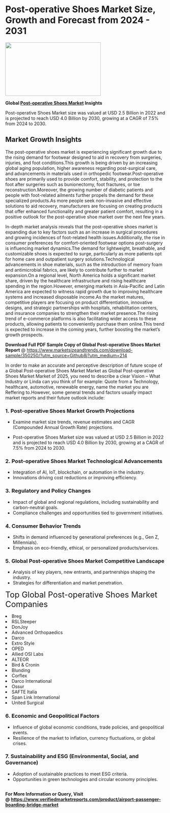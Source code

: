<H1>Post-operative Shoes Market Size, Growth and Forecast from 2024 - 2031</H1><img class="aligncenter size-medium wp-image-584254" src="https://thirdeyenews.in/wp-content/uploads/2024/09/Global-Market-Research-300x168.jpeg" alt="" width="300" height="168" /><p><strong>Global&nbsp;<a href="https://www.marketsizeandtrends.com/download-sample/350250/?utm_source=Github8j?utm_medium=214">Post-operative Shoes Market</a> Insights</strong></p><p>Post-operative Shoes Market size was valued at USD 2.5 Billion in 2022 and is projected to reach USD 4.0 Billion by 2030, growing at a CAGR of 7.5% from 2024 to 2030.</p><p><h2>Market Growth Insights</h2> <p>The post-operative shoes market is experiencing significant growth due to the rising demand for footwear designed to aid in recovery from surgeries, injuries, and foot conditions.This growth is being driven by an increasing global aging population, higher awareness regarding post-surgical care, and advancements in materials used in orthopedic footwear.Post-operative shoes are primarily used to provide comfort, stability, and protection to the foot after surgeries such as bunionectomy, foot fractures, or toe reconstruction.Moreover, the growing number of diabetic patients and people with foot-related ailments further propels the demand for these specialized products.As more people seek non-invasive and effective solutions to aid recovery, manufacturers are focusing on creating products that offer enhanced functionality and greater patient comfort, resulting in a positive outlook for the post-operative shoe market over the next few years.</p> <p>In-depth market analysis reveals that the post-operative shoes market is expanding due to key factors such as an increase in surgical procedures and growing incidences of foot-related health issues.Additionally, the rise in consumer preferences for comfort-oriented footwear options post-surgery is influencing market dynamics.The demand for lightweight, breathable, and customizable shoes is expected to surge, particularly as more patients opt for home care and outpatient surgery solutions.Technological advancements in shoe materials, such as the introduction of memory foam and antimicrobial fabrics, are likely to contribute further to market expansion.On a regional level, North America holds a significant market share, driven by the healthcare infrastructure and rising healthcare spending in the region.However, emerging markets in Asia-Pacific and Latin America are expected to witness rapid growth due to improving healthcare systems and increased disposable income.As the market matures, competitive players are focusing on product differentiation, innovative designs, and strategic partnerships with hospitals, rehabilitation centers, and insurance companies to strengthen their market presence.The rising trend of e-commerce platforms is also facilitating wider access to these products, allowing patients to conveniently purchase them online.This trend is expected to increase in the coming years, further boosting the market’s growth prospects.</p> <p><span class=""><strong>Download Full PDF Sample Copy of Global Post-operative Shoes Market Report</strong> @ <a href="https://www.marketsizeandtrends.com/download-sample/350250/?utm_source=Github8j?utm_medium=214" target="_blank">https://www.marketsizeandtrends.com/download-sample/350250/?utm_source=Github8j?utm_medium=214</a></span></p><p>In order to make an accurate and perceptive description of future scope of a Global&nbsp;Post-operative Shoes Market Market as Global&nbsp;Post-operative Shoes Market Market of 2025, you need to describe a clear Vision &ndash; What Industry or Linda can you think of for example: Quote from a Technology, healthcare, automotive, renewable energy, name the market you are Reffering to.However, some general trends and factors usually impact market reports and their future outlook include:</p><h3>1.&nbsp;<strong>Post-operative Shoes Market Growth Projections</strong></h3><ul><li>Examine market size trends, revenue estimates and CAGR (Compounded Annual Growth Rate) projections.</li><li><p>Post-operative Shoes Market size was valued at USD 2.5 Billion in 2022 and is projected to reach USD 4.0 Billion by 2030, growing at a CAGR of 7.5% from 2024 to 2030.</p></li></ul><h3>2.&nbsp;<strong>Post-operative Shoes Market Technological Advancements</strong></h3><ul><li>Integration of AI, IoT, blockchain, or automation in the industry.</li><li>Innovations driving cost reductions or improving efficiency.</li></ul><h3>3.&nbsp;<strong>Regulatory and Policy Changes</strong></h3><ul><li>Impact of global and regional regulations, including sustainability and carbon-neutral goals.</li><li>Compliance challenges and opportunities tied to government initiatives.</li></ul><h3>4.&nbsp;<strong>Consumer Behavior Trends</strong></h3><ul><li>Shifts in demand influenced by generational preferences (e.g., Gen Z, Millennials).</li><li>Emphasis on eco-friendly, ethical, or personalized products/services.</li></ul><h3>5.&nbsp;<strong>Global Post-operative Shoes Market Competitive Landscape</strong></h3><ul><li>Analysis of key players, new entrants, and partnerships shaping the industry.</li><li>Strategies for differentiation and market penetration.</li></ul><p data-pm-slice="1 1 []"><span style="color: inherit; font-family: inherit; font-size: 25px;">Top Global Post-operative Shoes Market Companies</span></p><div class="" data-test-id=""><p><li>Breg</li><li> RSLSteeper</li><li> DonJoy</li><li> Advanced Orthopaedics</li><li> Darco</li><li> Extro Style</li><li> OPED</li><li> Allied OSI Labs</li><li> ALTEOR</li><li> Bird & Cronin</li><li> Blunding</li><li> Corflex</li><li> Darco International</li><li> Ossur</li><li> SAFTE Italia</li><li> Span Link International</li><li> United Surgical</li></p></div><h3>6.&nbsp;<strong>Economic and Geopolitical Factors</strong></h3><ul><li>Influence of global economic conditions, trade policies, and geopolitical events.</li><li>Resilience of the market to inflation, currency fluctuations, or global crises.</li></ul><h3>7.&nbsp;<strong>Sustainability and ESG (Environmental, Social, and Governance)</strong></h3><ul><li>Adoption of sustainable practices to meet ESG criteria.</li><li>Opportunities in green technologies and circular economy principles.</li></ul><h2><strong style="font-size: 14px;">For More Information or Query, Visit @&nbsp;</strong><a style="background-color: #ffffff; font-size: 14px;" href="https://www.marketsizeandtrends.com/report/post-operative-shoes-market/" target="_blank">https://www.verifiedmarketreports.com/product/airport-passenger-boarding-bridge-market</a></h2>